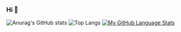 ### Hi 👋

<!--
**st3fan7/st3fan7** is a ✨ _special_ ✨ repository because its `README.md` (this file) appears on your GitHub profile.

Here are some ideas to get you started:

- 🔭 I’m currently working on ...
- 🌱 I’m currently learning ...
- 👯 I’m looking to collaborate on ...
- 🤔 I’m looking for help with ...
- 💬 Ask me about ...
- 📫 How to reach me: ...
- 😄 Pronouns: ...
- ⚡ Fun fact: ...
-->

![Anurag's GitHub stats](https://github-readme-stats.vercel.app/api?username=st3fan7&theme=highcontrast)
![Top Langs](https://github-readme-stats.vercel.app/api/top-langs/?username=st3fan7&layout=compact&theme=highcontrast&langs_count=8&hide=javascript,html)
[![My GitHub Language Stats](https://github-readme-stats.vercel.app/api/top-langs/?username=jasongaylord&langs_count=5&theme=tokyonight)]()


